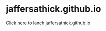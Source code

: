 # jaffersathick.github.io
[Click here](https://jaffersathick.github.io/) to lanch jaffersathick.github.io